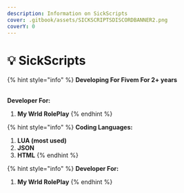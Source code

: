```yaml
---
description: Information on SickScripts
cover: .gitbook/assets/SICKSCRIPTSDISCORDBANNER2.png
coverY: 0
---
```


# 💡 SickScripts

{% hint style="info" %}
**Developing For Fivem For 2+ years**&#x20;

\
**Developer For:**

1. **My Wrld RolePlay**
{% endhint %}

{% hint style="info" %}
**Coding Languages:**

1. **LUA (most used)**
2. **JSON**
3. **HTML**&#x20;
{% endhint %}

{% hint style="info" %}
**Developer For:**

1. **My Wrld RolePlay**
{% endhint %}
